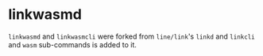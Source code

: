 # linkwasmd

`linkwasmd` and `linkwasmcli` were forked from `line/link`'s `linkd` and `linkcli` and `wasm` sub-commands is added to it.
